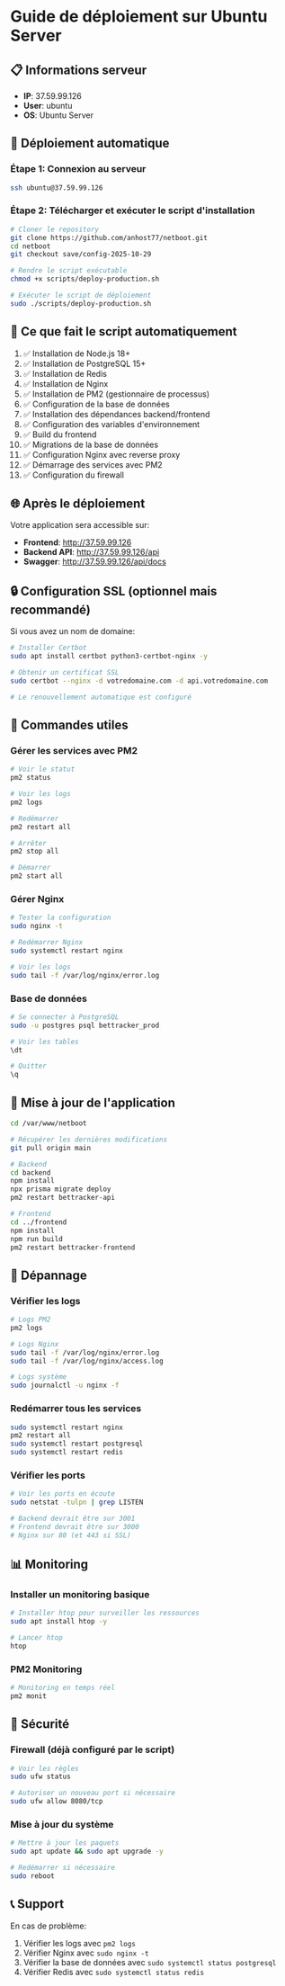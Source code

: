 # Guide de déploiement sur Ubuntu Server

## 📋 Informations serveur
- **IP**: 37.59.99.126
- **User**: ubuntu
- **OS**: Ubuntu Server

## 🚀 Déploiement automatique

### Étape 1: Connexion au serveur

```bash
ssh ubuntu@37.59.99.126
```

### Étape 2: Télécharger et exécuter le script d'installation

```bash
# Cloner le repository
git clone https://github.com/anhost77/netboot.git
cd netboot
git checkout save/config-2025-10-29

# Rendre le script exécutable
chmod +x scripts/deploy-production.sh

# Exécuter le script de déploiement
sudo ./scripts/deploy-production.sh
```

## 📝 Ce que fait le script automatiquement

1. ✅ Installation de Node.js 18+
2. ✅ Installation de PostgreSQL 15+
3. ✅ Installation de Redis
4. ✅ Installation de Nginx
5. ✅ Installation de PM2 (gestionnaire de processus)
6. ✅ Configuration de la base de données
7. ✅ Installation des dépendances backend/frontend
8. ✅ Configuration des variables d'environnement
9. ✅ Build du frontend
10. ✅ Migrations de la base de données
11. ✅ Configuration Nginx avec reverse proxy
12. ✅ Démarrage des services avec PM2
13. ✅ Configuration du firewall

## 🌐 Après le déploiement

Votre application sera accessible sur:
- **Frontend**: http://37.59.99.126
- **Backend API**: http://37.59.99.126/api
- **Swagger**: http://37.59.99.126/api/docs

## 🔒 Configuration SSL (optionnel mais recommandé)

Si vous avez un nom de domaine:

```bash
# Installer Certbot
sudo apt install certbot python3-certbot-nginx -y

# Obtenir un certificat SSL
sudo certbot --nginx -d votredomaine.com -d api.votredomaine.com

# Le renouvellement automatique est configuré
```

## 🔧 Commandes utiles

### Gérer les services avec PM2

```bash
# Voir le statut
pm2 status

# Voir les logs
pm2 logs

# Redémarrer
pm2 restart all

# Arrêter
pm2 stop all

# Démarrer
pm2 start all
```

### Gérer Nginx

```bash
# Tester la configuration
sudo nginx -t

# Redémarrer Nginx
sudo systemctl restart nginx

# Voir les logs
sudo tail -f /var/log/nginx/error.log
```

### Base de données

```bash
# Se connecter à PostgreSQL
sudo -u postgres psql bettracker_prod

# Voir les tables
\dt

# Quitter
\q
```

## 🔄 Mise à jour de l'application

```bash
cd /var/www/netboot

# Récupérer les dernières modifications
git pull origin main

# Backend
cd backend
npm install
npx prisma migrate deploy
pm2 restart bettracker-api

# Frontend
cd ../frontend
npm install
npm run build
pm2 restart bettracker-frontend
```

## 🐛 Dépannage

### Vérifier les logs

```bash
# Logs PM2
pm2 logs

# Logs Nginx
sudo tail -f /var/log/nginx/error.log
sudo tail -f /var/log/nginx/access.log

# Logs système
sudo journalctl -u nginx -f
```

### Redémarrer tous les services

```bash
sudo systemctl restart nginx
pm2 restart all
sudo systemctl restart postgresql
sudo systemctl restart redis
```

### Vérifier les ports

```bash
# Voir les ports en écoute
sudo netstat -tulpn | grep LISTEN

# Backend devrait être sur 3001
# Frontend devrait être sur 3000
# Nginx sur 80 (et 443 si SSL)
```

## 📊 Monitoring

### Installer un monitoring basique

```bash
# Installer htop pour surveiller les ressources
sudo apt install htop -y

# Lancer htop
htop
```

### PM2 Monitoring

```bash
# Monitoring en temps réel
pm2 monit
```

## 🔐 Sécurité

### Firewall (déjà configuré par le script)

```bash
# Voir les règles
sudo ufw status

# Autoriser un nouveau port si nécessaire
sudo ufw allow 8080/tcp
```

### Mise à jour du système

```bash
# Mettre à jour les paquets
sudo apt update && sudo apt upgrade -y

# Redémarrer si nécessaire
sudo reboot
```

## 📞 Support

En cas de problème:
1. Vérifier les logs avec `pm2 logs`
2. Vérifier Nginx avec `sudo nginx -t`
3. Vérifier la base de données avec `sudo systemctl status postgresql`
4. Vérifier Redis avec `sudo systemctl status redis`
